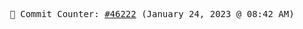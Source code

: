 <p align="center">
    <samp>
        📮 Commit Counter: <a href="https://github.com/Javascript-void0/Javascript-void0/commits/main">#46222</a> (January 24, 2023 @ 08:42 AM)
    </samp>
</p>